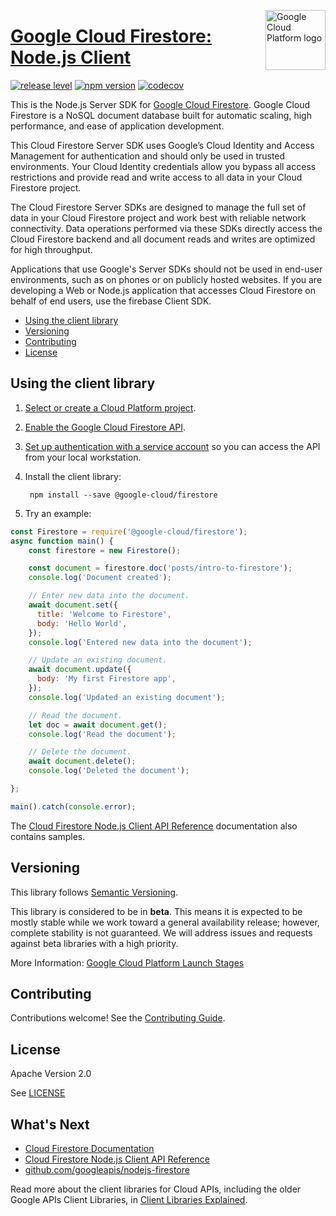 [//]: # "This README.md file is auto-generated, all changes to this file will be lost."
[//]: # "To regenerate it, use `npm run generate-scaffolding`."
<img src="https://avatars2.githubusercontent.com/u/2810941?v=3&s=96" alt="Google Cloud Platform logo" title="Google Cloud Platform" align="right" height="96" width="96"/>

# [Google Cloud Firestore: Node.js Client](https://github.com/googleapis/nodejs-firestore)

[![release level](https://img.shields.io/badge/release%20level-beta-yellow.svg?style&#x3D;flat)](https://cloud.google.com/terms/launch-stages)
[![npm version](https://img.shields.io/npm/v/@google-cloud/firestore.svg)](https://www.npmjs.org/package/@google-cloud/firestore)
[![codecov](https://img.shields.io/codecov/c/github/googleapis/nodejs-firestore/master.svg?style=flat)](https://codecov.io/gh/googleapis/nodejs-firestore)

This is the Node.js Server SDK for [Google Cloud Firestore]({{doc_url}}). Google Cloud Firestore is a NoSQL document database built for automatic scaling, high performance, and ease of application development.

This Cloud Firestore Server SDK uses Google’s Cloud Identity and Access Management for authentication and should only be used in trusted environments. Your Cloud Identity credentials allow you bypass all access restrictions and provide read and write access to all data in your Cloud Firestore project.

The Cloud Firestore Server SDKs are designed to manage the full set of data in your Cloud Firestore project and work best with reliable network connectivity. Data operations performed via these SDKs directly access the Cloud Firestore backend and all document reads and writes are optimized for high throughput.

Applications that use Google&#x27;s Server SDKs should not be used in end-user environments, such as on phones or on publicly hosted websites. If you are developing a Web or Node.js application that accesses Cloud Firestore on behalf of end users, use the firebase Client SDK.


* [Using the client library](#using-the-client-library)
* [Versioning](#versioning)
* [Contributing](#contributing)
* [License](#license)

## Using the client library

1.  [Select or create a Cloud Platform project][projects].

1.  [Enable the Google Cloud Firestore API][enable_api].

1.  [Set up authentication with a service account][auth] so you can access the
    API from your local workstation.

1. Install the client library:

        npm install --save @google-cloud/firestore

1. Try an example:

```javascript
const Firestore = require('@google-cloud/firestore');
async function main() {
    const firestore = new Firestore();

    const document = firestore.doc('posts/intro-to-firestore');
    console.log('Document created');

    // Enter new data into the document.
    await document.set({
      title: 'Welcome to Firestore',
      body: 'Hello World',
    });
    console.log('Entered new data into the document');

    // Update an existing document.
    await document.update({
      body: 'My first Firestore app',
    });
    console.log('Updated an existing document');

    // Read the document.
    let doc = await document.get();
    console.log('Read the document');

    // Delete the document.
    await document.delete();
    console.log('Deleted the document');

};

main().catch(console.error);
```


The [Cloud Firestore Node.js Client API Reference][client-docs] documentation
also contains samples.

## Versioning

This library follows [Semantic Versioning](http://semver.org/).

This library is considered to be in **beta**. This means it is expected to be
mostly stable while we work toward a general availability release; however,
complete stability is not guaranteed. We will address issues and requests
against beta libraries with a high priority.

More Information: [Google Cloud Platform Launch Stages][launch_stages]

[launch_stages]: https://cloud.google.com/terms/launch-stages

## Contributing

Contributions welcome! See the [Contributing Guide](https://github.com/googleapis/nodejs-firestore/blob/master/.github/CONTRIBUTING.md).

## License

Apache Version 2.0

See [LICENSE](https://github.com/googleapis/nodejs-firestore/blob/master/LICENSE)

## What's Next

* [Cloud Firestore Documentation][product-docs]
* [Cloud Firestore Node.js Client API Reference][client-docs]
* [github.com/googleapis/nodejs-firestore](https://github.com/googleapis/nodejs-firestore)

Read more about the client libraries for Cloud APIs, including the older
Google APIs Client Libraries, in [Client Libraries Explained][explained].

[explained]: https://cloud.google.com/apis/docs/client-libraries-explained

[client-docs]: https://cloud.google.com/nodejs/docs/reference/firestore/latest/
[product-docs]: https://firebase.google.com/docs/firestore/
[shell_img]: https://gstatic.com/cloudssh/images/open-btn.png
[projects]: https://console.cloud.google.com/project
[billing]: https://support.google.com/cloud/answer/6293499#enable-billing
[enable_api]: https://console.cloud.google.com/flows/enableapi?apiid=firestore.googleapis.com
[auth]: https://cloud.google.com/docs/authentication/getting-started
